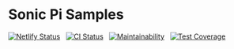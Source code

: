 # Sonic Pi Samples

[![Netlify Status](https://api.netlify.com/api/v1/badges/bca3f376-faba-4bde-8349-15c4ec354450/deploy-status)](https://app.netlify.com/sites/sonicpisamples/deploys)
&nbsp;
[![CI Status](https://circleci.com/gh/Jonic/sonicpi-samples.svg?style=svg)](https://circleci.com/gh/Jonic/sonicpi-samples)
&nbsp;
[![Maintainability](https://api.codeclimate.com/v1/badges/c4d91e37e0dc737cb653/maintainability)](https://codeclimate.com/github/Jonic/sonicpi-samples/maintainability)
&nbsp;
[![Test Coverage](https://api.codeclimate.com/v1/badges/c4d91e37e0dc737cb653/test_coverage)](https://codeclimate.com/github/Jonic/sonicpi-samples/test_coverage)
